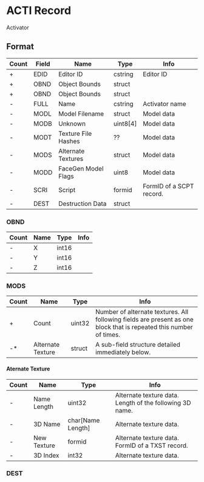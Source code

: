 ACTI Record
===========

Activator

## Format

Count | Field | Name | Type | Info
------|-------|------|------|-----
+ | EDID | Editor ID | cstring | Editor ID
+ | OBND | Object Bounds | struct |
+ | OBND | Object Bounds | struct |
- | FULL | Name | cstring | Activator name
- | MODL | Model Filename | struct | Model data
- | MODB | Unknown | uint8[4] | Model data
- | MODT | Texture File Hashes | ?? | Model data
- | MODS | Alternate Textures | struct | Model data
- | MODD | FaceGen Model Flags | uint8 | Model data 
- | SCRI | Script | formid | FormID of a SCPT record.
- | DEST | Destruction Data | struct | 

### OBND

Count | Name | Type | Info
------|------|------|-----
- | X | int16 |
- | Y | int16 |
- | Z | int16 |

### MODS

Count | Name | Type | Info
------|------|------|-----
+ | Count | uint32 | Number of alternate textures. All following fields are present as one block that is repeated this number of times.
-* | Alternate Texture | struct | A sub-field structure detailed immediately below.

#### Aternate Texture

Count | Name | Type | Info
------|------|------|-----
- | Name Length | uint32 | Alternate texture data. Length of the following 3D name.
- | 3D Name | char[Name Length] | Alternate texture data. 
- | New Texture | formid | Alternate texture data. FormID of a TXST record.
- | 3D Index | int32 | Alternate texture data. 

### DEST

